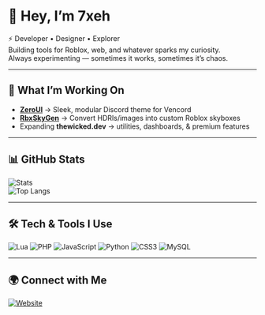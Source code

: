 # 👋 Hey, I’m 7xeh

⚡ Developer • Designer • Explorer  
Building tools for Roblox, web, and whatever sparks my curiosity.  
Always experimenting — sometimes it works, sometimes it’s chaos.  

---

## 🚀 What I’m Working On
- **[ZeroUI](https://github.com/7xeh/ZeroUI)** → Sleek, modular Discord theme for Vencord
- **[RbxSkyGen](https://github.com/7xeh/RbxSkyGen)** → Convert HDRIs/images into custom Roblox skyboxes
- Expanding **thewicked.dev** → utilities, dashboards, & premium features

---

## 📊 GitHub Stats
![Stats](https://github-readme-stats.vercel.app/api?username=7xeh&show_icons=true&theme=radical)  
![Top Langs](https://github-readme-stats.vercel.app/api/top-langs/?username=7xeh&layout=compact&theme=radical)

---

## 🛠️ Tech & Tools I Use
![Lua](https://img.shields.io/badge/Lua-2C2D72?style=for-the-badge&logo=lua&logoColor=white)
![PHP](https://img.shields.io/badge/PHP-777BB4?style=for-the-badge&logo=php&logoColor=white)
![JavaScript](https://img.shields.io/badge/JavaScript-323330?style=for-the-badge&logo=javascript&logoColor=F7DF1E)
![Python](https://img.shields.io/badge/Python-14354C?style=for-the-badge&logo=python&logoColor=yellow)
![CSS3](https://img.shields.io/badge/CSS3-1572B6?style=for-the-badge&logo=css3&logoColor=white)
![MySQL](https://img.shields.io/badge/MySQL-005C84?style=for-the-badge&logo=mysql&logoColor=white)

---

## 🌍 Connect with Me
[![Website](https://img.shields.io/badge/Website-thewicked.dev-red?style=for-the-badge)](https://fkyou.xyz/7xeh)  

